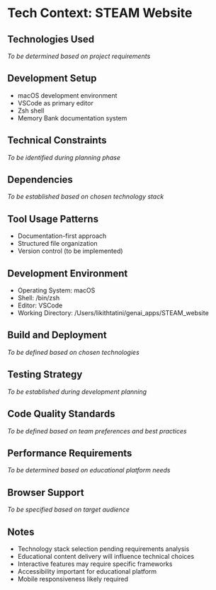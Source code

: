 # Tech Context: STEAM Website

## Technologies Used
*To be determined based on project requirements*

## Development Setup
- macOS development environment
- VSCode as primary editor
- Zsh shell
- Memory Bank documentation system

## Technical Constraints
*To be identified during planning phase*

## Dependencies
*To be established based on chosen technology stack*

## Tool Usage Patterns
- Documentation-first approach
- Structured file organization
- Version control (to be implemented)

## Development Environment
- Operating System: macOS
- Shell: /bin/zsh
- Editor: VSCode
- Working Directory: /Users/likithtatini/genai_apps/STEAM_website

## Build and Deployment
*To be defined based on chosen technologies*

## Testing Strategy
*To be established during development planning*

## Code Quality Standards
*To be defined based on team preferences and best practices*

## Performance Requirements
*To be determined based on educational platform needs*

## Browser Support
*To be specified based on target audience*

## Notes
- Technology stack selection pending requirements analysis
- Educational content delivery will influence technical choices
- Interactive features may require specific frameworks
- Accessibility important for educational platform
- Mobile responsiveness likely required
